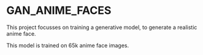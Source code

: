 # GAN_ANIME_FACES
This project focusses on training a generative model, to generate a realistic anime face.

This model is trained on 65k anime face images. 